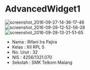 # AdvancedWidget1
![screenshot_2016-09-27-14-36-17-46](https://cloud.githubusercontent.com/assets/22499352/18915390/0556dffa-85bb-11e6-9deb-056faccad0c1.png)
![screenshot_2016-09-28-12-52-56-28](https://cloud.githubusercontent.com/assets/22499352/18915389/05442b4e-85bb-11e6-8b1e-3c1fde57a70d.png)
![screenshot_2016-09-28-13-21-51-65](https://cloud.githubusercontent.com/assets/22499352/18915388/05372c96-85bb-11e6-87e5-6e06b4258c03.png)
* Nama      : Rifani Ira Pajira
* Kelas     : XII RPL 5
* No. Urut  : 32
* NIS       : 4256/1321.070
* Sekolah   : SMK Telkom Malang
